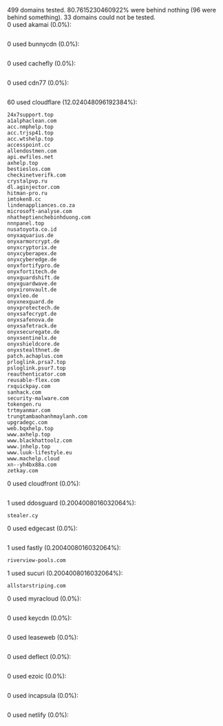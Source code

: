499 domains tested. 80.7615230460922% were behind nothing (96 were behind something). 33 domains could not be tested.<br>
0 used akamai (0.0%):
```

```

0 used bunnycdn (0.0%):
```

```

0 used cachefly (0.0%):
```

```

0 used cdn77 (0.0%):
```

```

60 used cloudflare (12.024048096192384%):
```
24x7support.top
a1alphaclean.com
acc.nmphelp.top
acc.trjsp41.top
acc.wtshelp.top
accesspoint.cc
allendostmen.com
api.ewfiles.net
axhelp.top
bestieslos.com
checkinetverifk.com
crystalpvp.ru
dl.aginjector.com
hitman-pro.ru
imtoken8.cc
lindenappliances.co.za
microsoft-analyse.com
nhatheptienchebinhduong.com
nnnpanel.top
nusatoyota.co.id
onyxaquarius.de
onyxarmorcrypt.de
onyxcryptorix.de
onyxcyberapex.de
onyxcyberedge.de
onyxfortifypro.de
onyxfortitech.de
onyxguardshift.de
onyxguardwave.de
onyxironvault.de
onyxleo.de
onyxnexguard.de
onyxprotectech.de
onyxsafecrypt.de
onyxsafenova.de
onyxsafetrack.de
onyxsecuregate.de
onyxsentinelx.de
onyxshieldcore.de
onyxstealthnet.de
patch.achaplus.com
prloglink.prsa7.top
psloglink.psur7.top
reauthenticator.com
reusable-flex.com
rxquickpay.com
sanhack.com
security-malware.com
tokengen.ru
trtmyanmar.com
trungtambaohanhmaylanh.com
upgradegc.com
web.bqxhelp.top
www.axhelp.top
www.blackhattoolz.com
www.jnhelp.top
www.luuk-lifestyle.eu
www.machelp.cloud
xn--yh4bx88a.com
zetkay.com
```

0 used cloudfront (0.0%):
```

```

1 used ddosguard (0.2004008016032064%):
```
stealer.cy
```

0 used edgecast (0.0%):
```

```

1 used fastly (0.2004008016032064%):
```
riverview-pools.com
```

1 used sucuri (0.2004008016032064%):
```
allstarstriping.com
```

0 used myracloud (0.0%):
```

```

0 used keycdn (0.0%):
```

```

0 used leaseweb (0.0%):
```

```

0 used deflect (0.0%):
```

```

0 used ezoic (0.0%):
```

```

0 used incapsula (0.0%):
```

```

0 used netlify (0.0%):
```

```

